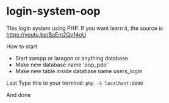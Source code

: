 # login-system-oop
This login system using PHP. If you want learn it, the source is <a href="https://youtu.be/BaEm2Qv14oU">https://youtu.be/BaEm2Qv14oU</a>

How to start
- Start xampp or laragon or anything database
- Make new database name 'oop_pdo'
- Make new table inside database name users_login

Last
Type this to your terminal:
`php -S localhost:8000`

And done
